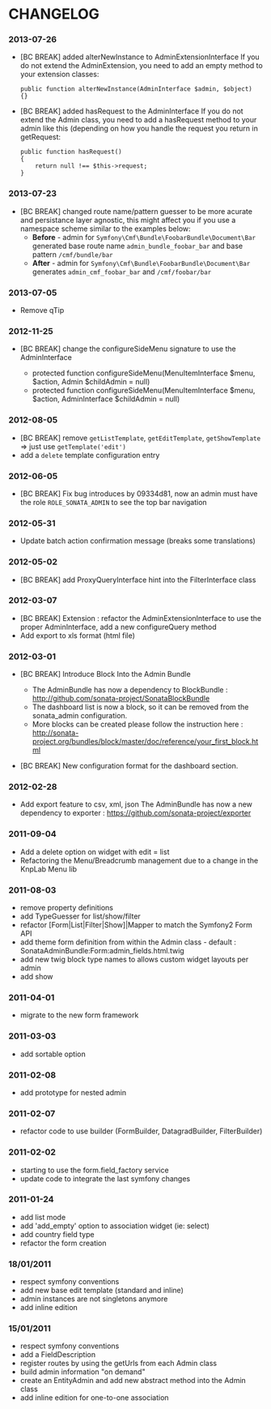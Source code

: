 CHANGELOG
=========

### 2013-07-26

* [BC BREAK] added alterNewInstance to AdminExtensionInterface
  If you do not extend the AdminExtension, you need to add an empty method to
  your extension classes:

      public function alterNewInstance(AdminInterface $admin, $object)
      {}

* [BC BREAK] added hasRequest to the AdminInterface
  If you do not extend the Admin class, you need to add a hasRequest method to
  your admin like this (depending on how you handle the request you return in
  getRequest:

      public function hasRequest()
      {
          return null !== $this->request;
      }

### 2013-07-23

* [BC BREAK] changed route name/pattern guesser to be more acurate and
  persistance layer agnostic, this might affect you if you use a namespace scheme
  similar to the examples below:
    * **Before** - admin for `Symfony\Cmf\Bundle\FoobarBundle\Document\Bar` generated base route name  `admin_bundle_foobar_bar` and base pattern `/cmf/bundle/bar`
    * **After** - admin for `Symfony\Cmf\Bundle\FoobarBundle\Document\Bar` generates `admin_cmf_foobar_bar` and `/cmf/foobar/bar`

### 2013-07-05

*  Remove qTip

### 2012-11-25

* [BC BREAK] change the configureSideMenu signature to use the AdminInterface

    -    protected function configureSideMenu(MenuItemInterface $menu, $action, Admin $childAdmin = null)
    +    protected function configureSideMenu(MenuItemInterface $menu, $action, AdminInterface $childAdmin = null)

### 2012-08-05

* [BC BREAK] remove ``getListTemplate``, ``getEditTemplate``, ``getShowTemplate`` => just use ``getTemplate('edit')``
* add a ``delete`` template configuration entry

### 2012-06-05

* [BC BREAK] Fix bug introduces by 09334d81, now an admin must have the role ``ROLE_SONATA_ADMIN`` to see the top bar navigation

### 2012-05-31

* Update batch action confirmation message (breaks some translations)

### 2012-05-02

* [BC BREAK] add ProxyQueryInterface hint into the FilterInterface class

### 2012-03-07

* [BC BREAK] Extension : refactor the AdminExtensionInterface to use the proper AdminInterface, add a new configureQuery method
* Add export to xls format (html file)

### 2012-03-01

* [BC BREAK] Introduce Block Into the Admin Bundle
    * The AdminBundle has now a dependency to BlockBundle : http://github.com/sonata-project/SonataBlockBundle
    * The dashboard list is now a block, so it can be removed from the sonata_admin configuration.
    * More blocks can be created please follow the instruction here : http://sonata-project.org/bundles/block/master/doc/reference/your_first_block.html

* [BC BREAK] New configuration format for the dashboard section.

### 2012-02-28

* Add export feature to csv, xml, json
  The AdminBundle has now a new dependency to exporter : https://github.com/sonata-project/exporter

### 2011-09-04

* Add a delete option on widget with edit = list
* Refactoring the Menu/Breadcrumb management due to a change in the KnpLab Menu lib

### 2011-08-03

* remove property definitions
* add TypeGuesser for list/show/filter
* refactor [Form|List|Filter|Show]|Mapper to match the Symfony2 Form API
* add theme form definition from within the Admin class - default : SonataAdminBundle:Form:admin_fields.html.twig
* add new twig block type names to allows custom widget layouts per admin
* add show

### 2011-04-01

* migrate to the new form framework

### 2011-03-03

* add sortable option

### 2011-02-08

* add prototype for nested admin

### 2011-02-07

* refactor code to use builder (FormBuilder, DatagradBuilder, FilterBuilder)

### 2011-02-02

* starting to use the form.field_factory service
* update code to integrate the last symfony changes

### 2011-01-24

* add list mode
* add 'add_empty' option to association widget (ie: select)
* add country field type
* refactor the form creation

### 18/01/2011

* respect symfony conventions
* add new base edit template (standard and inline)
* admin instances are not singletons anymore
* add inline edition

### 15/01/2011

* respect symfony conventions
* add a FieldDescription
* register routes by using the getUrls from each Admin class
* build admin information "on demand"
* create an EntityAdmin and add new abstract method into the Admin class
* add inline edition for one-to-one association
